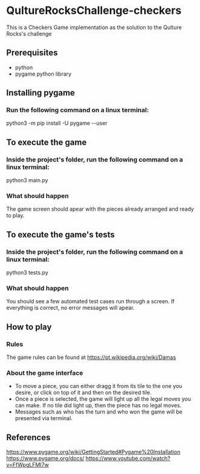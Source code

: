 # QultureRocksChallenge-checkers
This is a Checkers Game implementation as the solution to the Qulture Rocks's challenge

## Prerequisites
- python
- pygame python library

## Installing pygame
### Run the following command on a linux terminal:
python3 -m pip install -U pygame --user

## To execute the game
### Inside the project's folder, run the following command on a linux terminal:
python3 main.py
### What should happen
The game screen should apear with the pieces already arranged and ready to play.

## To execute the game's tests
### Inside the project's folder, run the following command on a linux terminal:
python3 tests.py
### What should happen
You should see a few automated test cases run through a screen. If everything is correct, no error messages will apear.

## How to play
### Rules
The game rules can be found at https://pt.wikipedia.org/wiki/Damas
### About the game interface
- To move a piece, you can either dragg it from its tile to the one you desire, or click on top of it and then on the desired tile.
- Once a piece is selected, the game will light up all the legal moves you can make. If no tile did light up, then the piece has no legal moves.
- Messages such as who has the turn and who won the game will be presented via terminal.

## References
https://www.pygame.org/wiki/GettingStarted#Pygame%20Installation
https://www.pygame.org/docs/
https://www.youtube.com/watch?v=FfWpgLFMI7w
